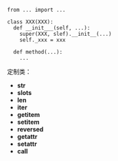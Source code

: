 ```
from ... import ...

class XXX(XXX):
  def __init___(self, ...):
    super(XXX, slef).__init__(...)
    self._xxx = xxx

  def method(...):
    ...
```

定制类：

 - __str__
 - __slots__
 - __len__
 - __iter__
 - __getitem__
 - __setitem__
 - __reversed__
 - __getattr__
 - __setattr__
 - __call__
